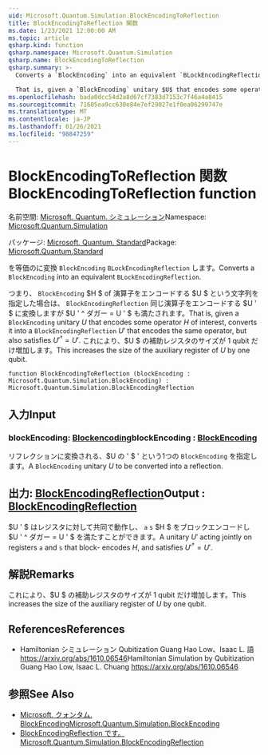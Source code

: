 ```yaml
---
uid: Microsoft.Quantum.Simulation.BlockEncodingToReflection
title: BlockEncodingToReflection 関数
ms.date: 1/23/2021 12:00:00 AM
ms.topic: article
qsharp.kind: function
qsharp.namespace: Microsoft.Quantum.Simulation
qsharp.name: BlockEncodingToReflection
qsharp.summary: >-
  Converts a `BlockEncoding` into an equivalent `BLockEncodingReflection`.

  That is, given a `BlockEncoding` unitary $U$ that encodes some operator $H$ of interest, converts it into a `BlockEncodingReflection` $U'$ that encodes the same operator, but also satisfies $U'^\dagger = U'$. This increases the size of the auxiliary register of $U$ by one qubit.
ms.openlocfilehash: bada0dcc54d2a8d67cf7383d7153c7f46a4a8415
ms.sourcegitcommit: 71605ea9cc630e84e7ef29027e1f0ea06299747e
ms.translationtype: MT
ms.contentlocale: ja-JP
ms.lasthandoff: 01/26/2021
ms.locfileid: "98847259"
---
```

# <a name="blockencodingtoreflection-function"></a><span data-ttu-id="ad17b-102">BlockEncodingToReflection 関数</span><span class="sxs-lookup"><span data-stu-id="ad17b-102">BlockEncodingToReflection function</span></span>

<span data-ttu-id="ad17b-103">名前空間: [Microsoft. Quantum. シミュレーション](xref:Microsoft.Quantum.Simulation)</span><span class="sxs-lookup"><span data-stu-id="ad17b-103">Namespace: [Microsoft.Quantum.Simulation](xref:Microsoft.Quantum.Simulation)</span></span>

<span data-ttu-id="ad17b-104">パッケージ: [Microsoft. Quantum. Standard](https://nuget.org/packages/Microsoft.Quantum.Standard)</span><span class="sxs-lookup"><span data-stu-id="ad17b-104">Package: [Microsoft.Quantum.Standard](https://nuget.org/packages/Microsoft.Quantum.Standard)</span></span>


<span data-ttu-id="ad17b-105">を等価のに変換 `BlockEncoding` `BLockEncodingReflection` します。</span><span class="sxs-lookup"><span data-stu-id="ad17b-105">Converts a `BlockEncoding` into an equivalent `BLockEncodingReflection`.</span></span>

<span data-ttu-id="ad17b-106">つまり、 `BlockEncoding` $H $ of 演算子をエンコードする $U $ という文字列を指定した場合は、 `BlockEncodingReflection` 同じ演算子をエンコードする $U ' $ に変換しますが $U ' ^ ダガー = U ' $ も満たされます。</span><span class="sxs-lookup"><span data-stu-id="ad17b-106">That is, given a `BlockEncoding` unitary $U$ that encodes some operator $H$ of interest, converts it into a `BlockEncodingReflection` $U'$ that encodes the same operator, but also satisfies $U'^\dagger = U'$.</span></span>
<span data-ttu-id="ad17b-107">これにより、$U $ の補助レジスタのサイズが 1 qubit だけ増加します。</span><span class="sxs-lookup"><span data-stu-id="ad17b-107">This increases the size of the auxiliary register of $U$ by one qubit.</span></span>

```qsharp
function BlockEncodingToReflection (blockEncoding : Microsoft.Quantum.Simulation.BlockEncoding) : Microsoft.Quantum.Simulation.BlockEncodingReflection
```


## <a name="input"></a><span data-ttu-id="ad17b-108">入力</span><span class="sxs-lookup"><span data-stu-id="ad17b-108">Input</span></span>

### <a name="blockencoding--blockencoding"></a><span data-ttu-id="ad17b-109">blockEncoding: [Blockencoding](xref:Microsoft.Quantum.Simulation.BlockEncoding)</span><span class="sxs-lookup"><span data-stu-id="ad17b-109">blockEncoding : [BlockEncoding](xref:Microsoft.Quantum.Simulation.BlockEncoding)</span></span>

<span data-ttu-id="ad17b-110">リフレクションに変換される、$U の ' $ ' という1つの `BlockEncoding` を指定します。</span><span class="sxs-lookup"><span data-stu-id="ad17b-110">A `BlockEncoding` unitary $U$ to be converted into a reflection.</span></span>



## <a name="output--blockencodingreflection"></a><span data-ttu-id="ad17b-111">出力: [BlockEncodingReflection](xref:Microsoft.Quantum.Simulation.BlockEncodingReflection)</span><span class="sxs-lookup"><span data-stu-id="ad17b-111">Output : [BlockEncodingReflection](xref:Microsoft.Quantum.Simulation.BlockEncodingReflection)</span></span>

<span data-ttu-id="ad17b-112">$U ' $ はレジスタに対して共同で動作し、 `a` `s` $H $ をブロックエンコードし $U ' ^ ダガー = U ' $ を満たすことができます。</span><span class="sxs-lookup"><span data-stu-id="ad17b-112">A unitary $U'$ acting jointly on registers `a` and `s` that block- encodes $H$, and satisfies $U'^\dagger = U'$.</span></span>

## <a name="remarks"></a><span data-ttu-id="ad17b-113">解説</span><span class="sxs-lookup"><span data-stu-id="ad17b-113">Remarks</span></span>

<span data-ttu-id="ad17b-114">これにより、$U $ の補助レジスタのサイズが 1 qubit だけ増加します。</span><span class="sxs-lookup"><span data-stu-id="ad17b-114">This increases the size of the auxiliary register of $U$ by one qubit.</span></span>

## <a name="references"></a><span data-ttu-id="ad17b-115">References</span><span class="sxs-lookup"><span data-stu-id="ad17b-115">References</span></span>

- <span data-ttu-id="ad17b-116">Hamiltonian シミュレーション Qubitization Guang Hao Low、Isaac L. 語 https://arxiv.org/abs/1610.06546</span><span class="sxs-lookup"><span data-stu-id="ad17b-116">Hamiltonian Simulation by Qubitization Guang Hao Low, Isaac L. Chuang https://arxiv.org/abs/1610.06546</span></span>

## <a name="see-also"></a><span data-ttu-id="ad17b-117">参照</span><span class="sxs-lookup"><span data-stu-id="ad17b-117">See Also</span></span>

- [<span data-ttu-id="ad17b-118">Microsoft. クォンタム. BlockEncoding</span><span class="sxs-lookup"><span data-stu-id="ad17b-118">Microsoft.Quantum.Simulation.BlockEncoding</span></span>](xref:Microsoft.Quantum.Simulation.BlockEncoding)
- [<span data-ttu-id="ad17b-119">BlockEncodingReflection です。</span><span class="sxs-lookup"><span data-stu-id="ad17b-119">Microsoft.Quantum.Simulation.BlockEncodingReflection</span></span>](xref:Microsoft.Quantum.Simulation.BlockEncodingReflection)